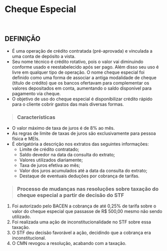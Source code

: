 # Cheque Especial

<br>

## DEFINIÇÃO
* É uma operação de crédito contratada (pré-aprovada) e vinculada a uma conta de depósito a vista. 
* Seu nome técnico é crédito rotativo, pois o valor vai diminuindo conforme usado e reestabelecido após ser pago. Além disso seu uso é livre em qualquer tipo de operação. O nome cheque especial foi definido como uma forma de associar a antiga modalidade de cheque (título de crédito) que os bancos ofertavam para complementar os valores depositados em conta, aumentando o saldo disponível para pagamento via cheque.
* O objetivo de uso do cheque especial é disponibilizar crédito rápido para o cliente cobrir gastos das mais diversas formas.

> ### Características
* O valor máximo de taxa de juros é de 8% ao mês.
* As regras de limite de taxas de juros são exclusivamente para pessoa física e MEIs.
* É obrigatória a descrição nos extratos das seguintes informações:
  - Limite de crédito contratado;
  - Saldo devedor na data da consulta do extrato;
  - Valores utilizados diariamente;
  - Taxa de juros efetiva ao mês;
  - Valor dos juros acumulados até a data da consulta do extrato;
  - Destaque de eventuais deduções por cobrança de tarifas.

> ### Processo de mudanças nas resoluções sobre taxação do cheque especial a partir de decisão do STF
1. Foi autorizado pelo BACEN a cobrança de até 0,25% de tarifa sobre o valor do cheque especial que passasse de R$ 500,00 mesmo não sendo utilizado.
2. Foi realizada uma ação de inconstitucionalidade no STF sobre essa taxação.
3. O STF deu decisão favorável a ação, decidindo que a cobrança era inconstitucional.
4. O CMN revogou a resolução, acabando com a taxação.